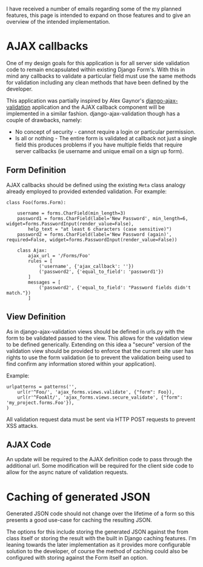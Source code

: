 I have received a number of emails regarding some of the my planned features, this page is intended to expand on those features and to give an overview of the intended implementation.



# AJAX callbacks #

One of my design goals for this application is for all server side validation code to remain encapsulated within existing Django Form's. With this in mind any callbacks to validate a particular field must use the same methods for validation including any clean methods that have been defined by the developer.

This application was partially inspired by Alex Gaynor's [django-ajax-validation](http://github.com/alex/django-ajax-validation/tree/master) application and the AJAX callback component will be implemented in a similar fashion. django-ajax-validation though has a couple of drawbacks, namely:
  * No concept of security - cannot require a login or particular permission.
  * Is all or nothing - The entire form is validated at callback not just a single field this produces problems if you have multiple fields that require server callbacks (ie username and unique email on a sign up form).

## Form Definition ##

AJAX callbacks should be defined using the existing `Meta` class analogy already employed to provided extended validation. For example:
```
class Foo(forms.Form):

    username = forms.CharField(min_length=3)
    password1 = forms.CharField(label='New Password', min_length=6, widget=forms.PasswordInput(render_value=False),
        help_text = "at least 6 characters (case sensitive)")
    password2 = forms.CharField(label='New Password (again)', required=False, widget=forms.PasswordInput(render_value=False))

    class Ajax:
        ajax_url = '/Forms/Foo'
        rules = [
            ('username', {'ajax_callback': ''})
            ('password2', {'equal_to_field': 'password1'})
        ]
        messages = [
            ('password2', {'equal_to_field': "Password fields didn't match."})
        ]
```

## View Definition ##

As in django-ajax-validation views should be defined in urls.py with the form to be validated passed to the view. This allows for the validation view to be defined generically. Extending on this idea a "secure" version of the validation view should be provided to enforce that the current site user has rights to use the form validation (ie to prevent the validation being used to find confirm any information stored within your application).

Example:
```
urlpatterns = patterns('',
    url(r'^Foo/', 'ajax_forms.views.validate', {"form": Foo}),
    url(r'^FooAlt/', 'ajax_forms.views.secure_validate', {"form": 'my_project.forms.Foo'}),
)
```

All validation request data must be sent via HTTP POST requests to prevent XSS attacks.

## AJAX Code ##

An update will be required to the AJAX definition code to pass through the additional url. Some modification will be required for the client side code to allow for the async nature of validation requests.

# Caching of generated JSON #

Generated JSON code should not change over the lifetime of a form so this presents a good use-case for caching the resulting JSON.

The options for this include storing the generated JSON against the from class itself or storing the result with the built in Django caching features. I'm leaning towards the later implementation as it provides more configurable solution to the developer, of course the method of caching could also be configured with storing against the Form itself an option.